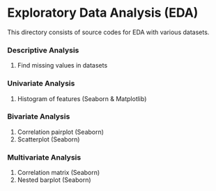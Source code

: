 # Exploratory Data Analysis (EDA)

This directory consists of source codes for EDA with various datasets.

### Descriptive Analysis
1. Find missing values in datasets

### Univariate Analysis
1. Histogram of features (Seaborn & Matplotlib)

### Bivariate Analysis
1. Correlation pairplot (Seaborn)
2. Scatterplot (Seaborn)

### Multivariate Analysis
1. Correlation matrix (Seaborn)
2. Nested barplot (Seaborn)
